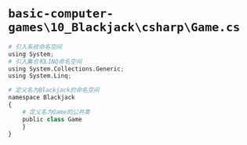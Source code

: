 # `basic-computer-games\10_Blackjack\csharp\Game.cs`

```py
# 引入系统命名空间
using System;
# 引入集合和LINQ命名空间
using System.Collections.Generic;
using System.Linq;

# 定义名为Blackjack的命名空间
namespace Blackjack
{
    # 定义名为Game的公共类
    public class Game
    }
}
```